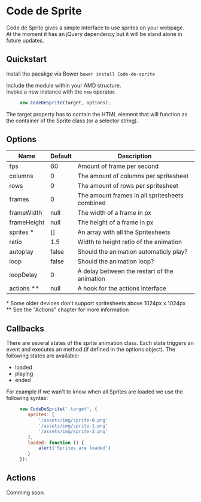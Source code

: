 # Code de Sprite
Code de Sprite gives a simple interface to use sprites on your webpage.   
At the moment it has an jQuery dependency but it will be stand alone in future updates. 

## Quickstart
Install the pacakge via Bower
`bower install Code-de-sprite`

Include the module within your AMD structure.    
Invoke a new instance with the `new` operator.

```javascript
	 new CodeDeSprite(target, options);
```

The target property has to contain the HTML element that will function as the container of the Sprite class (or a selector string).

## Options
| Name          | Default       | Description                                      |
| ------------- |---------------| -------------------------------------------------|
| fps           | 60            | Amount of frame per second                       |
| columns       | 0             | The amount of columns per spritesheet            |
| rows          | 0             | The amount of rows per spritesheet               |
| frames        | 0             | The amount frames in all spritesheets combined   |                               
| frameWidth    | null          | The width of a frame in px                       |                               
| frameHeight   | null          | The height of a frame in px                      |                               
| sprites *     | []            | An array with all the Spritesheets               |                               
| ratio         | 1.5           | Width to height ratio of the animation           |
| autoplay      | false         | Should the animation automaticly play?           |
| loop          | false         | Should the animation loop?                       | 
| loopDelay     | 0             | A delay between the restart of the animation     | 
| actions **    | null          | A hook for the actions interface                 |

\* Some older devices don't support spritesheets above 1024px x 1024px    
\** See the "Actions" chapter for more information

## Callbacks
There are several states of the sprite animation class. Each state triggers an event and executes an method (if defined in the options object). The following states are available:

- loaded
- playing
- ended

For example if we wan't to know when all Sprites are loaded we use the following syntax:

```javascript
	 new CodeDeSprite('.target', {
	 	sprites: [
	 		'/assets/img/sprite-0.png'
	 		'/assets/img/sprite-1.png'
	 		'/assets/img/sprite-2.png'
	 	],
	 	loaded: function () {
	 		alert('Sprites are loaded')	
	 	}
	 });
```

## Actions
Comming soon.
